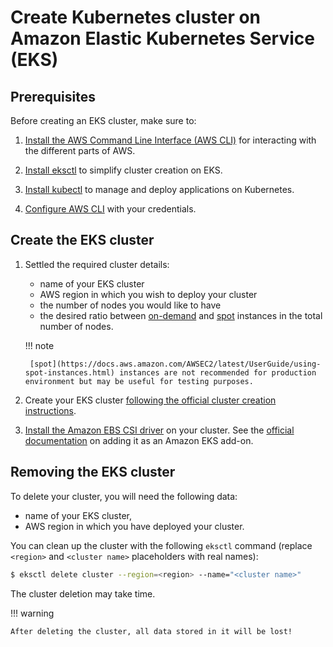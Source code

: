 # Create Kubernetes cluster on Amazon Elastic Kubernetes Service (EKS)

## Prerequisites

Before creating an EKS cluster, make sure to:

1. [Install the AWS Command Line Interface (AWS CLI)](https://docs.aws.amazon.com/cli/latest/userguide/cli-chap-install.html) for interacting with the different parts of AWS.

2. [Install eksctl](https://github.com/weaveworks/eksctl#installation) to simplify cluster creation on EKS.

3. [Install kubectl](https://kubernetes.io/docs/tasks/tools/) to manage and deploy applications on Kubernetes.

4. [Configure AWS CLI](https://docs.aws.amazon.com/cli/latest/userguide/cli-chap-configure.html) with your credentials.

## Create the EKS cluster

1. Settled the required cluster details:

    * name of your EKS cluster
    * AWS region in which you wish to deploy your cluster
    * the number of nodes you would like to have
    * the desired ratio between [on-demand](https://docs.aws.amazon.com/AWSEC2/latest/UserGuide/ec2-on-demand-instances.html)
        and [spot](https://docs.aws.amazon.com/AWSEC2/latest/UserGuide/using-spot-instances.html) instances in the total number of nodes.

    !!! note

        [spot](https://docs.aws.amazon.com/AWSEC2/latest/UserGuide/using-spot-instances.html) instances are not recommended for production environment but may be useful for testing purposes.

2. Create your EKS cluster [following the official cluster creation instructions](https://docs.aws.amazon.com/eks/latest/userguide/create-cluster.html).
3. [Install the Amazon EBS CSI driver](https://docs.aws.amazon.com/eks/latest/userguide/ebs-csi.html) on your cluster. See the [official documentation](https://docs.aws.amazon.com/eks/latest/userguide/managing-ebs-csi.html) on adding it as an Amazon EKS add-on.

## Removing the EKS cluster

To delete your cluster, you will need the following data:

* name of your EKS cluster,
* AWS region in which you have deployed your cluster.

You can clean up the cluster with the following `eksctl` command (replace `<region>` and `<cluster name>` placeholders with real names):

``` {.bash data-prompt="$" }
$ eksctl delete cluster --region=<region> --name="<cluster name>"
```

The cluster deletion may take time.

!!! warning

    After deleting the cluster, all data stored in it will be lost!